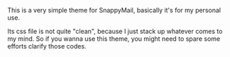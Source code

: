 This is a very simple theme for SnappyMail, basically it's for my personal use. 

Its css file is not quite "clean", because I just stack up whatever comes to my mind. So if you wanna use this theme, you might need to spare some efforts clarify those codes.
